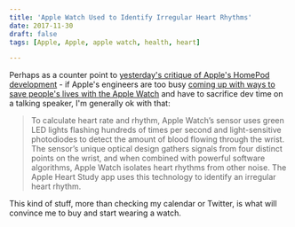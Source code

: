 ```yaml
---
title: 'Apple Watch Used to Identify Irregular Heart Rhythms'
date: 2017-11-30
draft: false
tags: [Apple, Apple, apple watch, health, heart]

---
```


Perhaps as a counter point to [yesterday's critique of Apple's HomePod development](https://chrisenns.com/2017/11/apples-homepod-is-three-years-behind-amazons-echo/) - if Apple's engineers are too busy [coming up with ways to save people's lives with the Apple Watch](https://www.apple.com/newsroom/2017/11/apple-heart-study-launches-to-identify-irregular-heart-rhythms/) and have to sacrifice dev time on a talking speaker, I'm generally ok with that:

> To calculate heart rate and rhythm, Apple Watch’s sensor uses green LED lights flashing hundreds of times per second and light-sensitive photodiodes to detect the amount of blood flowing through the wrist. The sensor’s unique optical design gathers signals from four distinct points on the wrist, and when combined with powerful software algorithms, Apple Watch isolates heart rhythms from other noise. The Apple Heart Study app uses this technology to identify an irregular heart rhythm.

This kind of stuff, more than checking my calendar or Twitter, is what will convince me to buy and start wearing a watch.